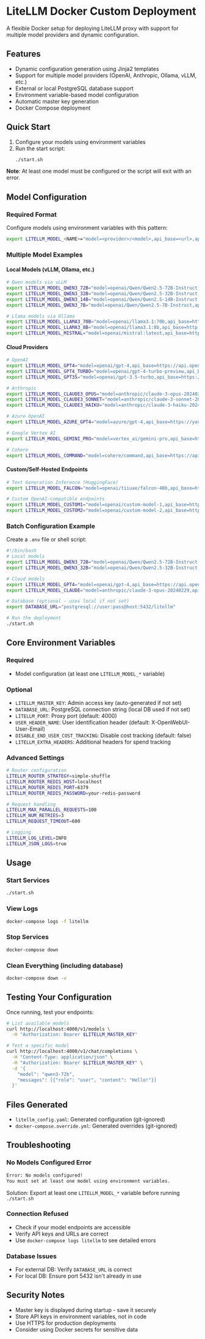 # LiteLLM Docker Custom Deployment

A flexible Docker setup for deploying LiteLLM proxy with support for multiple model providers and dynamic configuration.

## Features

- Dynamic configuration generation using Jinja2 templates
- Support for multiple model providers (OpenAI, Anthropic, Ollama, vLLM, etc.)
- External or local PostgreSQL database support
- Environment variable-based model configuration
- Automatic master key generation
- Docker Compose deployment

## Quick Start

1. Configure your models using environment variables
2. Run the start script:
   ```bash
   ./start.sh
   ```

**Note**: At least one model must be configured or the script will exit with an error.

## Model Configuration

### Required Format
Configure models using environment variables with this pattern:
```bash
export LITELLM_MODEL_<NAME>="model=<provider>/<model>,api_base=<url>,api_key=<key>"
```

### Multiple Model Examples

#### Local Models (vLLM, Ollama, etc.)
```bash
# Qwen models via vLLM
export LITELLM_MODEL_QWEN3_72B="model=openai/Qwen/Qwen2.5-72B-Instruct,api_base=http://localhost:8000/v1,api_key=local-key"
export LITELLM_MODEL_QWEN3_32B="model=openai/Qwen/Qwen2.5-32B-Instruct,api_base=http://localhost:8001/v1,api_key=local-key"
export LITELLM_MODEL_QWEN3_14B="model=openai/Qwen/Qwen2.5-14B-Instruct,api_base=http://localhost:8002/v1,api_key=local-key"
export LITELLM_MODEL_QWEN3_7B="model=openai/Qwen/Qwen2.5-7B-Instruct,api_base=http://localhost:8003/v1,api_key=local-key"

# Llama models via Ollama
export LITELLM_MODEL_LLAMA3_70B="model=openai/llama3.1:70b,api_base=http://localhost:11434/v1,api_key=ollama"
export LITELLM_MODEL_LLAMA3_8B="model=openai/llama3.1:8b,api_base=http://localhost:11434/v1,api_key=ollama"
export LITELLM_MODEL_MISTRAL="model=openai/mistral:latest,api_base=http://localhost:11434/v1,api_key=ollama"
```

#### Cloud Providers
```bash
# OpenAI
export LITELLM_MODEL_GPT4="model=openai/gpt-4,api_base=https://api.openai.com/v1,api_key=sk-your-key"
export LITELLM_MODEL_GPT4_TURBO="model=openai/gpt-4-turbo-preview,api_base=https://api.openai.com/v1,api_key=sk-your-key"
export LITELLM_MODEL_GPT35="model=openai/gpt-3.5-turbo,api_base=https://api.openai.com/v1,api_key=sk-your-key"

# Anthropic
export LITELLM_MODEL_CLAUDE3_OPUS="model=anthropic/claude-3-opus-20240229,api_base=https://api.anthropic.com/v1,api_key=sk-ant-your-key"
export LITELLM_MODEL_CLAUDE3_SONNET="model=anthropic/claude-3-sonnet-20240229,api_base=https://api.anthropic.com/v1,api_key=sk-ant-your-key"
export LITELLM_MODEL_CLAUDE3_HAIKU="model=anthropic/claude-3-haiku-20240307,api_base=https://api.anthropic.com/v1,api_key=sk-ant-your-key"

# Azure OpenAI
export LITELLM_MODEL_AZURE_GPT4="model=azure/gpt-4,api_base=https://your-resource.openai.azure.com,api_key=your-azure-key"

# Google Vertex AI
export LITELLM_MODEL_GEMINI_PRO="model=vertex_ai/gemini-pro,api_base=https://us-central1-aiplatform.googleapis.com,api_key=your-vertex-key"

# Cohere
export LITELLM_MODEL_COMMAND="model=cohere/command,api_base=https://api.cohere.ai,api_key=your-cohere-key"
```

#### Custom/Self-Hosted Endpoints
```bash
# Text Generation Inference (HuggingFace)
export LITELLM_MODEL_FALCON="model=openai/tiiuae/falcon-40b,api_base=http://your-tgi-server:8080/v1,api_key=your-key"

# Custom OpenAI-compatible endpoints
export LITELLM_MODEL_CUSTOM1="model=openai/custom-model-1,api_base=https://your-api.com/v1,api_key=your-api-key"
export LITELLM_MODEL_CUSTOM2="model=openai/custom-model-2,api_base=https://another-api.com/v1,api_key=another-key"
```

### Batch Configuration Example
Create a `.env` file or shell script:
```bash
#!/bin/bash
# Local models
export LITELLM_MODEL_QWEN3_72B="model=openai/Qwen/Qwen2.5-72B-Instruct,api_base=http://localhost:8000/v1,api_key=local"
export LITELLM_MODEL_QWEN3_32B="model=openai/Qwen/Qwen2.5-32B-Instruct,api_base=http://localhost:8001/v1,api_key=local"

# Cloud models
export LITELLM_MODEL_GPT4="model=openai/gpt-4,api_base=https://api.openai.com/v1,api_key=$OPENAI_API_KEY"
export LITELLM_MODEL_CLAUDE="model=anthropic/claude-3-opus-20240229,api_base=https://api.anthropic.com/v1,api_key=$ANTHROPIC_API_KEY"

# Database (optional - uses local if not set)
export DATABASE_URL="postgresql://user:pass@host:5432/litellm"

# Run the deployment
./start.sh
```

## Core Environment Variables

### Required
- Model configuration (at least one `LITELLM_MODEL_*` variable)

### Optional
- `LITELLM_MASTER_KEY`: Admin access key (auto-generated if not set)
- `DATABASE_URL`: PostgreSQL connection string (local DB used if not set)
- `LITELLM_PORT`: Proxy port (default: 4000)
- `USER_HEADER_NAME`: User identification header (default: X-OpenWebUI-User-Email)
- `DISABLE_END_USER_COST_TRACKING`: Disable cost tracking (default: false)
- `LITELLM_EXTRA_HEADERS`: Additional headers for spend tracking

### Advanced Settings
```bash
# Router configuration
LITELLM_ROUTER_STRATEGY=simple-shuffle
LITELLM_ROUTER_REDIS_HOST=localhost
LITELLM_ROUTER_REDIS_PORT=6379
LITELLM_ROUTER_REDIS_PASSWORD=your-redis-password

# Request handling
LITELLM_MAX_PARALLEL_REQUESTS=100
LITELLM_NUM_RETRIES=3
LITELLM_REQUEST_TIMEOUT=600

# Logging
LITELLM_LOG_LEVEL=INFO
LITELLM_JSON_LOGS=true
```

## Usage

### Start Services
```bash
./start.sh
```

### View Logs
```bash
docker-compose logs -f litellm
```

### Stop Services
```bash
docker-compose down
```

### Clean Everything (including database)
```bash
docker-compose down -v
```

## Testing Your Configuration

Once running, test your endpoints:

```bash
# List available models
curl http://localhost:4000/v1/models \
  -H "Authorization: Bearer $LITELLM_MASTER_KEY"

# Test a specific model
curl http://localhost:4000/v1/chat/completions \
  -H "Content-Type: application/json" \
  -H "Authorization: Bearer $LITELLM_MASTER_KEY" \
  -d '{
    "model": "qwen3-72b",
    "messages": [{"role": "user", "content": "Hello!"}]
  }'
```

## Files Generated

- `litellm_config.yaml`: Generated configuration (git-ignored)
- `docker-compose.override.yml`: Generated overrides (git-ignored)

## Troubleshooting

### No Models Configured Error
```bash
Error: No models configured!
You must set at least one model using environment variables.
```
Solution: Export at least one `LITELLM_MODEL_*` variable before running `./start.sh`

### Connection Refused
- Check if your model endpoints are accessible
- Verify API keys and URLs are correct
- Use `docker-compose logs litellm` to see detailed errors

### Database Issues
- For external DB: Verify `DATABASE_URL` is correct
- For local DB: Ensure port 5432 isn't already in use

## Security Notes

- Master key is displayed during startup - save it securely
- Store API keys in environment variables, not in code
- Use HTTPS for production deployments
- Consider using Docker secrets for sensitive data